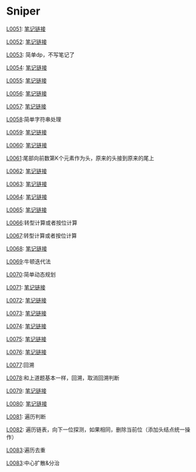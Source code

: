 # Sniper

[L0051](https://leetcode-cn.com/problems/n-queens/):
[笔记链接](http://www.sniper97.cn/index.php/note/algorithm/2933/)

[L0052](https://leetcode-cn.com/problems/n-queens-ii/):
[笔记链接](http://www.sniper97.cn/index.php/note/algorithm/2933/)

[L0053](https://leetcode-cn.com/problems/maximum-subarray/): 简单dp，不写笔记了

[L0054](https://leetcode-cn.com/problems/spiral-matrix/):
[笔记链接](http://www.sniper97.cn/index.php/note/algorithm/2947/)

[L0055](https://leetcode-cn.com/problems/jump-game/):
[笔记链接](http://www.sniper97.cn/index.php/note/algorithm/2949/)

[L0056](https://leetcode-cn.com/problems/merge-intervals/):
[笔记链接](http://www.sniper97.cn/index.php/note/algorithm/2969/)

[L0057](https://leetcode-cn.com/problems/insert-interval/):
[笔记链接](http://www.sniper97.cn/index.php/note/algorithm/2969/)

[L0058](https://leetcode-cn.com/problems/length-of-last-word/):简单字符串处理

[L0059](https://leetcode-cn.com/problems/spiral-matrix-ii/):
[笔记链接](http://www.sniper97.cn/index.php/note/algorithm/2975/)

[L0060](https://leetcode-cn.com/problems/permutation-sequence/):
[笔记链接](www.sniper97.cn/index.php/note/algorithm/3005/)

[L0061](https://leetcode-cn.com/problems/rotate-list/):尾部向前数第K个元素作为头，原来的头接到原来的尾上

[L0062](https://leetcode-cn.com/problems/unique-paths/):
[笔记链接](http://www.sniper97.cn/index.php/note/algorithm/3011/)

[L0063](https://leetcode-cn.com/problems/unique-paths-ii/):
[笔记链接](http://www.sniper97.cn/index.php/note/algorithm/3014/)

[L0064](https://leetcode-cn.com/problems/minimum-path-sum/):
[笔记链接](http://www.sniper97.cn/index.php/note/algorithm/3017/)

[L0065](https://leetcode-cn.com/problems/valid-number/):
[笔记链接](http://www.sniper97.cn/index.php/note/algorithm/2945/)

[L0066](https://leetcode-cn.com/problems/plus-one/):转型计算或者按位计算

[L0067](https://leetcode-cn.com/problems/add-binary/):转型计算或者按位计算

[L0068](https://leetcode-cn.com/problems/text-justification/):
[笔记链接](http://www.sniper97.cn/index.php/note/algorithm/3020/)

[L0069](https://leetcode-cn.com/problems/sqrtx/):牛顿迭代法

[L0070](https://leetcode-cn.com/problems/climbing-stairs/):简单动态规划

[L0071](https://leetcode-cn.com/problems/simplify-path/):
[笔记链接](http://www.sniper97.cn/index.php/note/algorithm/3067/)

[L0072](https://leetcode-cn.com/problems/edit-distance/):
[笔记链接](http://www.sniper97.cn/index.php/note/algorithm/3070/)

[L0073](https://leetcode-cn.com/problems/set-matrix-zeroes/):
[笔记链接](http://www.sniper97.cn/index.php/note/algorithm/3091/)

[L0074](https://leetcode-cn.com/problems/search-a-2d-matrix/):
[笔记链接](http://www.sniper97.cn/index.php/note/algorithm/3093/)

[L0075](https://leetcode-cn.com/problems/sort-colors/):
[笔记链接](http://www.sniper97.cn/index.php/note/algorithm/3096/)


[L0076](https://leetcode-cn.com/problems/minimum-window-substring/):
[笔记链接](http://www.sniper97.cn/index.php/note/algorithm/3107/)

[L0077](https://leetcode-cn.com/problems/combinations/):回溯

[L0078](https://leetcode-cn.com/problems/subsets/):和上道题基本一样，回溯，取消回溯判断

[L0079](https://leetcode-cn.com/problems/word-search/):
[笔记链接](http://www.sniper97.cn/index.php/note/algorithm/2938/)

[L0080](https://leetcode-cn.com/problems/remove-duplicates-from-sorted-array-ii/):
[笔记链接](http://www.sniper97.cn/index.php/note/algorithm/3114/)

[L0081](https://leetcode-cn.com/problems/search-in-rotated-sorted-array-ii/): 遍历判断 

[L0082](https://leetcode-cn.com/problems/remove-duplicates-from-sorted-list-ii/): 遍历链表，向下一位探测，如果相同，删除当前位（添加头结点统一操作） 

[L0083](https://leetcode-cn.com/problems/remove-duplicates-from-sorted-list/):遍历去重

[L0083](https://leetcode-cn.com/problems/largest-rectangle-in-histogram/):中心扩散&分治
